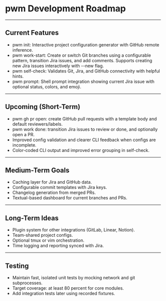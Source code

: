 
# pwm Development Roadmap

----------------------------------------

## Current Features

- pwm init: Interactive project configuration generator with GitHub remote inference.
- pwm work-start: Create or switch Git branches using a configurable pattern, transition Jira issues, and add comments. Supports creating new Jira issues interactively with --new flag.
- pwm self-check: Validates Git, Jira, and GitHub connectivity with helpful hints.
- pwm prompt: Shell prompt integration showing current Jira issue with optional status, colors, and emoji.

----------------------------------------

## Upcoming (Short-Term)

- pwm gh pr open: create GitHub pull requests with a template body and default reviewers/labels.
- pwm work done: transition Jira issues to review or done, and optionally open a PR.
- Improved config validation and clearer CLI feedback when configs are incomplete.
- Color-coded CLI output and improved error grouping in self-check.

----------------------------------------

## Medium-Term Goals

- Caching layer for Jira and GitHub data.
- Configurable commit templates with Jira keys.
- Changelog generation from merged PRs.
- Textual-based dashboard for current branches and PRs.

----------------------------------------

## Long-Term Ideas

- Plugin system for other integrations (GitLab, Linear, Notion).
- Team-shared project configs.
- Optional tmux or vim orchestration.
- Time logging and reporting synced with Jira.

----------------------------------------

## Testing

- Maintain fast, isolated unit tests by mocking network and git subprocesses.
- Target coverage: at least 80 percent for core modules.
- Add integration tests later using recorded fixtures.
